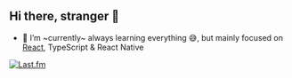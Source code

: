 ## Hi there, stranger 👋

- 🌱 I’m ~currently~ always learning everything 😅, but mainly focused on [React](https://epicreact.dev), TypeScript & React Native

[![Last.fm](https://lastfm-display.vercel.app)](https://www.last.fm/user/BrianRomeo)

